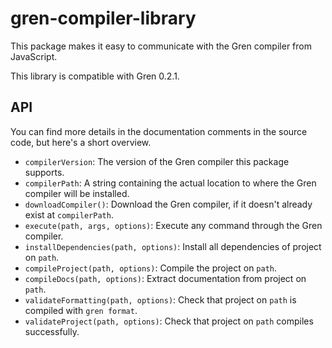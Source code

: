 # gren-compiler-library

This package makes it easy to communicate with the Gren compiler from JavaScript.

This library is compatible with Gren 0.2.1.

## API

You can find more details in the documentation comments in the source code, but here's a short overview.

- `compilerVersion`: The version of the Gren compiler this package supports.
- `compilerPath`: A string containing the actual location to where the Gren compiler will be installed.
- `downloadCompiler()`: Download the Gren compiler, if it doesn't already exist at `compilerPath`.
- `execute(path, args, options)`: Execute any command through the Gren compiler.
- `installDependencies(path, options)`: Install all dependencies of project on `path`.
- `compileProject(path, options)`: Compile the project on `path`.
- `compileDocs(path, options)`: Extract documentation from project on `path`.
- `validateFormatting(path, options)`: Check that project on `path` is compiled with `gren format`.
- `validateProject(path, options)`: Check that project on `path` compiles successfully.
